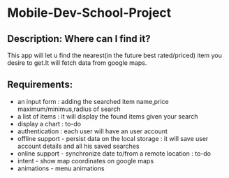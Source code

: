 # Mobile-Dev-School-Project

Description: Where can I find it?
-----------
This app will let u find the nearest(in the future best rated/priced) item you desire to get.It will fetch data from google maps.


Requirements:
-------------
- an input form : adding the searched item name,price maximum/minimus,radius of search
- a list of items : it will display the found items given your search
- display a chart : to-do
- authentication : each user will have an user account
- offline support - persist data on the local storage : it will save user account details and all his saved searches
- online support - synchronize date to/from a remote location : to-do
- intent - show map coordinates on google maps  
- animations - menu animations
